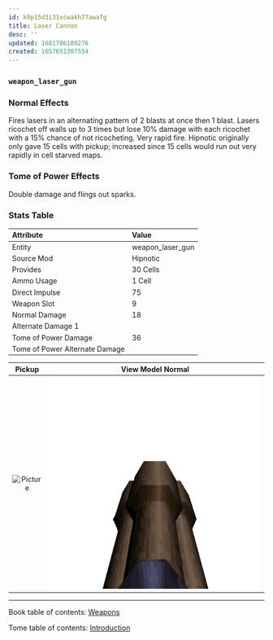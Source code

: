 ```yaml
---
id: k9p15d3i31xcwakh77awafg
title: Laser Cannon
desc: ''
updated: 1681786109276
created: 1657651307554
---
```

### `weapon_laser_gun`

### Normal Effects
Fires lasers in an alternating pattern of 2 blasts at once then 1 blast.
Lasers ricochet off walls up to 3 times but lose 10% damage with each ricochet
with a 15% chance of not ricocheting.  Very rapid fire. Hipnotic originally 
only gave 15 cells with pickup; increased since 15 cells would run out very
rapidly in cell starved maps.

### Tome of Power Effects
Double damage and flings out sparks.

### Stats Table

|Attribute                     |Value                          |
|:-----------------------------|:------------------------------|
|Entity                        |weapon_laser_gun               |
|Source Mod                    |Hipnotic                       |
|Provides                      |30 Cells                       |
|Ammo Usage                    |1 Cell                         |
|Direct Impulse                |75                             |
|Weapon Slot                   |9                              |
|Normal Damage                 |18                             |
|Alternate Damage 1            |                               |
|Tome of Power Damage          |36                             |
|Tome of Power Alternate Damage|                               |

|Pickup|View Model Normal|
|:---:|:---:|
![Picture](assets/img/weapon_lasercannon.png)|![Picture](assets/img/v_lasercannon.png)|

-------------------------------------------------------------------------------
Book table of contents: [Weapons](3.0-Weapons.md)
<br />

Tome table of contents: [Introduction](1.0-Introduction.md)